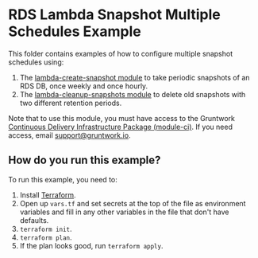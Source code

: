 # RDS Lambda Snapshot Multiple Schedules Example

This folder contains examples of how to configure multiple snapshot schedules using:
 
1. The [lambda-create-snapshot module](/modules/lambda-create-snapshot) to take periodic snapshots of an RDS DB, once weekly and once hourly.
1. The [lambda-cleanup-snapshots module](/modules/lambda-cleanup-snapshots) to delete old snapshots with two different retention periods.

Note that to use this module, you must have access to the Gruntwork [Continuous Delivery Infrastructure Package 
(module-ci)](https://github.com/gruntwork-io/module-ci). If you need access, email support@gruntwork.io.




## How do you run this example?

To run this example, you need to:

1. Install [Terraform](https://www.terraform.io/).
1. Open up `vars.tf` and set secrets at the top of the file as environment variables and fill in any other variables in
   the file that don't have defaults.
1. `terraform init`.
1. `terraform plan`.
1. If the plan looks good, run `terraform apply`.

